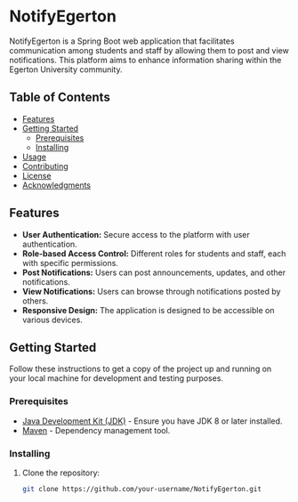 # NotifyEgerton

NotifyEgerton is a Spring Boot web application that facilitates communication among students and staff by allowing them to post and view notifications. This platform aims to enhance information sharing within the Egerton University community.

## Table of Contents
- [Features](#features)
- [Getting Started](#getting-started)
  - [Prerequisites](#prerequisites)
  - [Installing](#installing)
- [Usage](#usage)
- [Contributing](#contributing)
- [License](#license)
- [Acknowledgments](#acknowledgments)

## Features

- **User Authentication:** Secure access to the platform with user authentication.
- **Role-based Access Control:** Different roles for students and staff, each with specific permissions.
- **Post Notifications:** Users can post announcements, updates, and other notifications.
- **View Notifications:** Users can browse through notifications posted by others.
- **Responsive Design:** The application is designed to be accessible on various devices.

## Getting Started

Follow these instructions to get a copy of the project up and running on your local machine for development and testing purposes.

### Prerequisites

- [Java Development Kit (JDK)](https://www.oracle.com/java/technologies/javase-downloads.html) - Ensure you have JDK 8 or later installed.
- [Maven](https://maven.apache.org/download.cgi) - Dependency management tool.

### Installing

1. Clone the repository:

   ```bash
   git clone https://github.com/your-username/NotifyEgerton.git
